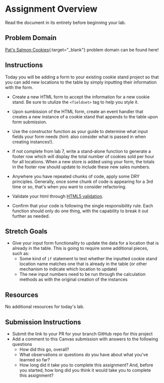 # Assignment Overview

Read the document in its entirety before beginning your lab.

## Problem Domain

[Pat's Salmon Cookies](https://codefellows.github.io/code-201-guide/curriculum/class-06/lab/){:target="_blank"} problem domain can be found here!

## Instructions

Today you will be adding a form to your existing cookie stand project so that you can add new locations to the table by simply inputting their information with the form.

- Create a new HTML form to accept the information for a new cookie stand. Be sure to utulize the `<fieldset>` tag to help you style it.  

- Upon sumbission of the HTML form, create an event handler that creates a new instance of a cookie stand that appends to the table upon form submission. 

- Use the constructor function as your guide to determine what input fields your form needs (hint: also consider what is passed in when creating instances!).

- If not complete from lab 7, write a stand-alone function to generate a footer row which will display the total number of cookies sold per hour for all locations. When a new store is added using your form, the totals in the footer row should update to include these new sales numbers.

- Anywhere you have repeated chunks of code, apply some DRY principles. Generally, once some chunk of code is appearing for a 3rd time or so, that's when you want to consider refactoring.

- Validate your html through [HTML5 validation](https://developer.mozilla.org/en-US/docs/Learn/HTML/Forms/Form_validation).

- Confirm that your code is following the single responsibility rule. Each function should only do one thing, with the capability to break it out further as needed.

## Stretch Goals

- Give your input form functionality to update the data for a location that is already in the table. This is going to require some additional pieces, such as:
    - Some kind of `if` statement to test whether the inputted cookie stand location name matches one that is already in the table (or other mechanism to indicate which location to update)
    - The new input numbers need to be run through the calculation methods as with the original creation of the instances

## Resources

No additional resources for today's lab.

## Submission Instructions

- Submit the link to your PR for your branch  GitHub repo for this project
- Add a comment to this Canvas submission with answers to the following questions
  - How did this go, overall?
  - What observations or questions do you have about what you've learned so far?
  - How long did it take you to complete this assignment? And, before you started, how long did you think it would take you to complete this assignment?
